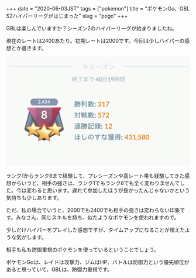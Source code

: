 +++
date = "2020-06-03JST"
tags = ["pokemon"]
title = "ポケモンGo、GBL S2ハイパーリーグがはじまった"
slug = "pogo"
+++

GBLは楽しんでいますか？シーズン2のハイパーリーグが始まりましたね。

現在のレートは2400あたり。初期レートは2000です。今回は少しハイパーの感想とか書きます。

![](https://github.com/syui/mstdn.page/raw/master/img/mastodon/media_attachments/files/000/000/024/original/89e2762a6e31b455.jpg)

ランク1からランク8まで経験して、プレシーズンや高レート帯も経験してきた感想からいうと、相手の強さは、ランク1でもランク8でも全く変わりませんでした。今は変わると思います。遅れて参加したほうが良かったんじゃないかという気持ちも少しあります。

ただ、私の場合でいうと、2000でも2400でも相手の強さは変わらない印象です。みなさん、同じスキルを持ち、似たようなポケモンを使われますので。

少しだけハイパーをプレイした感想ですが、タイムアップになることが増えたような気がします。

相手も私も防御重視のポケモンを使っているということでしょう。

ポケモンGoは、レイドは攻撃力、ジムはHP、バトルは防御力という優先順位があると思っていて、GBLは、防御力重視です。

